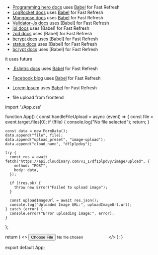 - [Programming hero docs](https://github.com/Apollo-Level2-Web-Dev/Level2-Batch4-PH-University-Server) uses [Babel](https://babeljs.io/) for Fast Refresh
- [LogRocket docs](https://blog.logrocket.com/linting-typescript-eslint-prettier) uses [Babel](https://babeljs.io/) for Fast Refresh
- [Mongoose docs](https://mongoosejs.com/) uses [Babel](https://babeljs.io/) for Fast Refresh
- [Validator-Js docs](https://github.com/validatorjs/validator.js) uses [Babel] for Fast Refresh
- [joi docs](https://www.npmjs.com/package/joi) uses [Babel] for Fast Refresh
- [zod docs](https://zod.dev/) uses [Babel] for Fast Refresh
- [bcrypt docs](https://www.npmjs.com/package/bcrypt) uses [Babel] for Fast Refresh
- [status docs](https://www.npmjs.com/package/http-status) uses [Babel] for Fast Refresh
- [bcrypt docs](https://www.npmjs.com/package/bcrypt) uses [Babel] for Fast Refresh

it uses future

- [.Eslintrc docs](https://dev.to/shafayat/-express-typescript-eslint-prettiersetup-5fhg) uses [Babel](https://babeljs.io/) for Fast Refresh
- [Facebook blog](https://www.facebook.com/100004778526351/videos/908806490911910/) uses [Babel](https://babeljs.io/) for Fast Refresh



- [Lorem Ipsum](https://www.lipsum.com/) uses [Babel](https://babeljs.io/) for Fast Refresh



- file upload from frontend

import './App.css'

function App() {
  const handleFileUpload = async (event) => {
    const file = event.target.files[0]; 
    if (!file) {
      console.log("No file selected");
      return; 
    }

    const data = new FormData();
    data.append("file", file);
    data.append("upload_preset", "image-upload");
    data.append("cloud_name", "df1plpdvy");

    try {
      const res = await fetch("https://api.cloudinary.com/v1_1/df1plpdvy/image/upload", {
        method: "POST",
        body: data,
      });

      if (!res.ok) {
        throw new Error("Failed to upload image");
      }

      const uploadImageUrl = await res.json();
      console.log("Uploaded Image URL:", uploadImageUrl.url); 
    } catch (error) {
      console.error("Error uploading image:", error);
    }
  };

  return (
    <>
      <input
        type="file"
        className="file-input"
        onChange={handleFileUpload}
      />
    </>
  );
}

export default App;

